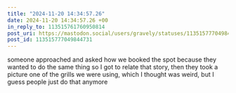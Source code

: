 ```yaml
---
title: "2024-11-20 14:34:57.26"
date: 2024-11-20 14:34:57.26 +00
in_reply_to: 113515761760950814
post_uri: https://mastodon.social/users/gravely/statuses/113515777049844731
post_id: 113515777049844731
---
```

someone approached and asked how we booked the spot because they wanted to do the same thing so I got to relate that story, then they took a picture one of the grills we were using, which I thought was weird, but I guess people just do that anymore


